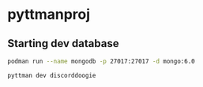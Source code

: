 # pyttmanproj


## Starting dev database

```bash
podman run --name mongodb -p 27017:27017 -d mongo:6.0
```

```
pyttman dev discorddoogie
```